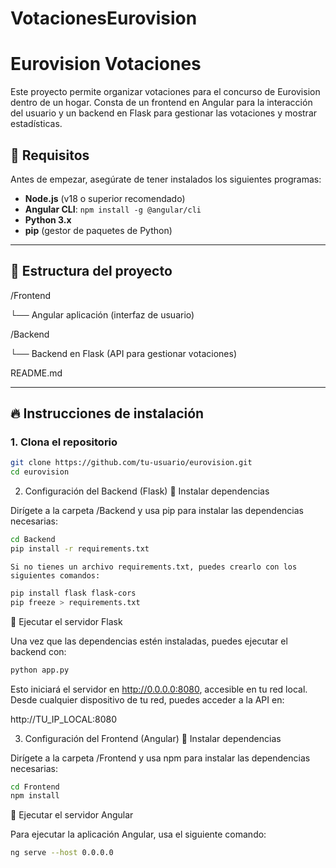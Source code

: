 # VotacionesEurovision

# Eurovision Votaciones

Este proyecto permite organizar votaciones para el concurso de Eurovision dentro de un hogar. Consta de un frontend en Angular para la interacción del usuario y un backend en Flask para gestionar las votaciones y mostrar estadísticas.

## 🚀 Requisitos

Antes de empezar, asegúrate de tener instalados los siguientes programas:

- **Node.js** (v18 o superior recomendado)
- **Angular CLI**: `npm install -g @angular/cli`
- **Python 3.x**
- **pip** (gestor de paquetes de Python)

---

## 🧱 Estructura del proyecto

/Frontend

└── Angular aplicación (interfaz de usuario)

/Backend

└── Backend en Flask (API para gestionar votaciones)

README.md


---

## 🔥 Instrucciones de instalación

### 1. Clona el repositorio

```bash
git clone https://github.com/tu-usuario/eurovision.git
cd eurovision
```
2. Configuración del Backend (Flask)
🔹 Instalar dependencias

Dirígete a la carpeta /Backend y usa pip para instalar las dependencias necesarias:

```bash
cd Backend
pip install -r requirements.txt
```
    Si no tienes un archivo requirements.txt, puedes crearlo con los siguientes comandos:
```bash
pip install flask flask-cors
pip freeze > requirements.txt
```
🔹 Ejecutar el servidor Flask

Una vez que las dependencias estén instaladas, puedes ejecutar el backend con:
```bash
python app.py
```
Esto iniciará el servidor en http://0.0.0.0:8080, accesible en tu red local. Desde cualquier dispositivo de tu red, puedes acceder a la API en:

http://TU_IP_LOCAL:8080

3. Configuración del Frontend (Angular)
🔹 Instalar dependencias

Dirígete a la carpeta /Frontend y usa npm para instalar las dependencias necesarias:
```bash
cd Frontend
npm install
```
🔹 Ejecutar el servidor Angular

Para ejecutar la aplicación Angular, usa el siguiente comando:
```bash
ng serve --host 0.0.0.0
```
